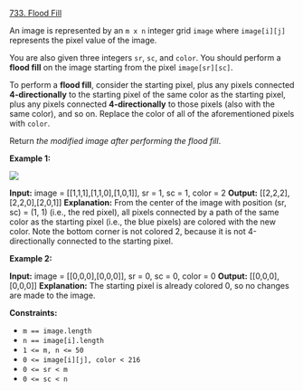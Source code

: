[733. Flood Fill](https://leetcode.com/problems/flood-fill/)

An image is represented by an `m x n` integer grid `image` where `image[i][j]` represents the pixel value of the image.

You are also given three integers `sr`, `sc`, and `color`. You should perform a **flood fill** on the image starting from the pixel `image[sr][sc]`.

To perform a **flood fill**, consider the starting pixel, plus any pixels connected **4-directionally** to the starting pixel of the same color as the starting pixel, plus any pixels connected **4-directionally** to those pixels (also with the same color), and so on. Replace the color of all of the aforementioned pixels with `color`.

Return _the modified image after performing the flood fill_.

**Example 1:**

![](https://assets.leetcode.com/uploads/2021/06/01/flood1-grid.jpg)

**Input:** image = \[\[1,1,1\],\[1,1,0\],\[1,0,1\]\], sr = 1, sc = 1, color = 2
**Output:** \[\[2,2,2\],\[2,2,0\],\[2,0,1\]\]
**Explanation:** From the center of the image with position (sr, sc) = (1, 1) (i.e., the red pixel), all pixels connected by a path of the same color as the starting pixel (i.e., the blue pixels) are colored with the new color.
Note the bottom corner is not colored 2, because it is not 4-directionally connected to the starting pixel.

**Example 2:**

**Input:** image = \[\[0,0,0\],\[0,0,0\]\], sr = 0, sc = 0, color = 0
**Output:** \[\[0,0,0\],\[0,0,0\]\]
**Explanation:** The starting pixel is already colored 0, so no changes are made to the image.

**Constraints:**

*   `m == image.length`
*   `n == image[i].length`
*   `1 <= m, n <= 50`
*   `0 <= image[i][j], color < 216`
*   `0 <= sr < m`
*   `0 <= sc < n`